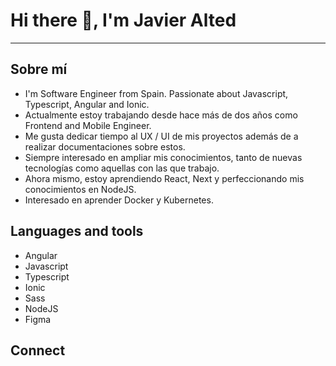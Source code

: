 # Hi there :wave:, I'm Javier Alted

---

## Sobre mí 

- I'm Software Engineer from Spain. Passionate about Javascript, Typescript, Angular and Ionic. 
- Actualmente estoy trabajando desde hace más de dos años como Frontend and Mobile Engineer.
- Me gusta dedicar tiempo al UX / UI de mis proyectos además de a realizar documentaciones sobre estos. 
- Siempre interesado en ampliar mis conocimientos, tanto de nuevas tecnologías como aquellas con las que trabajo. 
- Ahora mismo, estoy aprendiendo React, Next y perfeccionando mis conocimientos en NodeJS. 
- Interesado en aprender Docker y Kubernetes. 

## Languages and tools

- Angular
- Javascript
- Typescript
- Ionic
- Sass
- NodeJS
- Figma

## Connect



